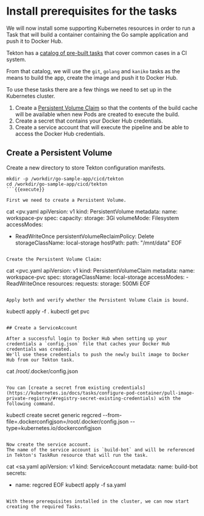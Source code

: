 # Install prerequisites for the tasks

We will now install some supporting Kubernetes resources in order to run a Task that will build a container containing the Go sample application and push it to Docker Hub.

Tekton has a [catalog of pre-built tasks](https://github.com/tektoncd/catalog) that cover common cases in a CI system.

From that catalog, we will use the `git`, `golang` and `kaniko` tasks as the means to build the app, create the image and push it to Docker Hub.

To use these tasks there are a few things we need to set up in the Kubernetes cluster.

1. Create a [Persistent Volume Claim](https://kubernetes.io/docs/concepts/storage/persistent-volumes/) so that the contents of the build cache will be available when new Pods are created to execute the build.
1. Create a secret that contains your Docker Hub credentials.
1. Create a service account that will execute the pipeline and be able to access the Docker Hub credentials.

## Create a Persistent Volume

Create a new directory to store Tekton configuration manifests.

```
mkdir -p /workdir/go-sample-app/cicd/tekton
cd /workdir/go-sample-app/cicd/tekton
```{{execute}}

First we need to create a Persistent Volume.

```
cat <<EOF >pv.yaml
apiVersion: v1
kind: PersistentVolume
metadata:
  name: workspace-pv
spec:
  capacity:
    storage: 3Gi
  volumeMode: Filesystem
  accessModes:
  - ReadWriteOnce
  persistentVolumeReclaimPolicy: Delete
  storageClassName: local-storage
  hostPath:
    path: "/mnt/data"
EOF
```{{execute}}

Create the Persistent Volume Claim:

```
cat <<EOF >pvc.yaml
apiVersion: v1
kind: PersistentVolumeClaim
metadata:
  name: workspace-pvc
spec:
  storageClassName: local-storage
  accessModes:
    - ReadWriteOnce
  resources:
    requests:
      storage: 500Mi
EOF
```{{execute}}

Apply both and verify whether the Persistent Volume Claim is bound.

```
kubectl apply -f .
kubectl get pvc
```{{execute}}

## Create a ServiceAccount

After a successful login to Docker Hub when setting up your credentials a `config.json` file that caches your Docker Hub credentials was created.
We'll use these credentials to push the newly built image to Docker Hub from our Tekton task.

```
cat /root/.docker/config.json
```{{execute}}

You can [create a secret from existing credentials](https://kubernetes.io/docs/tasks/configure-pod-container/pull-image-private-registry/#registry-secret-existing-credentials) with the following command.

```
kubectl create secret generic regcred  --from-file=.dockerconfigjson=/root/.docker/config.json --type=kubernetes.io/dockerconfigjson
```{{execute}}

Now create the service account.
The name of the service account is `build-bot` and will be referenced in Tekton's TaskRun resource that will run the task.

```
cat <<EOF >sa.yaml
apiVersion: v1
kind: ServiceAccount
metadata:
  name: build-bot
secrets:
  - name: regcred
EOF
kubectl apply -f sa.yaml
```{{execute}}

With these prerequisites installed in the cluster, we can now start creating the required Tasks.
